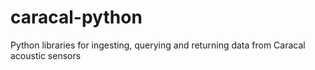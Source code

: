 # caracal-python
Python libraries for ingesting, querying and returning data from Caracal acoustic sensors
